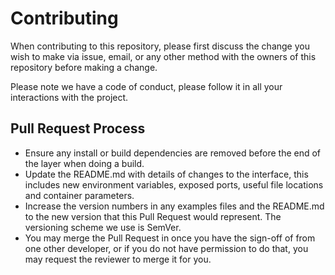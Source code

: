 # Contributing

When contributing to this repository, please first discuss the change you wish to make via issue, email, or any other method with the owners of this repository before making a change.

Please note we have a code of conduct, please follow it in all your interactions with the project.

## Pull Request Process

 - Ensure any install or build dependencies are removed before the end of the layer when doing a build.
 - Update the README.md with details of changes to the interface, this includes new environment variables, exposed ports, useful file locations and container parameters.
 - Increase the version numbers in any examples files and the README.md to the new version that this Pull Request would represent. The versioning scheme we use is SemVer.
 - You may merge the Pull Request in once you have the sign-off of from one other developer, or if you do not have permission to do that, you may request the reviewer to merge it for you.
